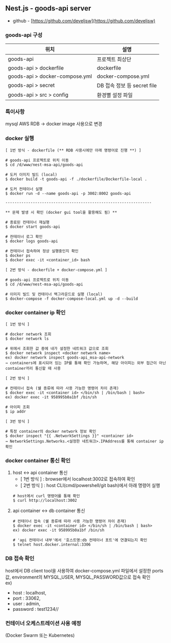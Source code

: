 
## Nest.js - goods-api server
- github - [https://github.com/develjsw](https://github.com/develjsw)

### goods-api 구성

| 위치                        | 설명                                 |
|---------------------------|------------------------------------|
| goods-api                | 프로젝트 최상단                           |
| goods-api > dockerfile   | dockerfile                         |
| goods-api > docker-compose.yml | docker-compose.yml |
| goods-api > secret       | DB 접속 정보 등 secret file             |
| goods-api > src > config | 환경별 설정 파일                          |

### 특이사항

mysql AWS RDB → docker image 사용으로 변경

### docker 실행
~~~
[ 1번 방식 - dockerfile (** RDB 사용시에만 아래 명령어로 진행 **) ]

# goods-api 프로젝트로 위치 이동
$ cd /d/www/nest-msa-api/goods-api

# 도커 이미지 빌드 (local)
$ docker build -t goods-api -f ./dockerfile/Dockerfile-local .

# 도커 컨테이너 실행
$ docker run -d --name goods-api -p 3002:8002 goods-api

----------------------------------------------------------------

** 문제 발생 시 확인 (docker gui tool을 활용해도 됨) **

# 종료된 컨테이너 재실행
$ docker start goods-api

# 컨테이너 로그 확인 
$ docker logs goods-api

# 컨테이너 접속하여 정상 실행중인지 확인
$ docker ps
$ docker exec -it <container_id> bash
~~~
~~~
[ 2번 방식 - dockerfile + docker-compose.yml ]

# goods-api 프로젝트로 위치 이동
$ cd /d/www/nest-msa-api/goods-api

# 이미지 빌드 및 컨테이너 백그라운드로 실행 (local)
$ docker-compose -f docker-compose-local.yml up -d --build
~~~

### docker container ip 확인
~~~
[ 1번 방식 ]

# docker network 조회
$ docker network ls

# 위에서 조회한 값 중에 내가 설정한 네트워크 값으로 조회
$ docker network inspect <docker network name>
ex) docker network inspect goods-api_msa-api-network
→ containers에 표시되어 있는 IP를 통해 확인 가능하며, 해당 아이피는 외부 접근이 아닌 container끼리 통신할 때 사용
~~~
~~~
[ 2번 방식 ]

# 컨테이너 접속 (쉘 종류에 따라 사용 가능한 명령어 차이 존재)
$ docker exec -it <container id> </bin/sh | /bin/bash | bash>
ex) docker exec -it 958995b0a1bf /bin/sh

# 아이피 조회
$ ip addr
~~~
~~~
[ 3번 방식 ]

# 특정 container의 docker network 정보 확인
$ docker inspect "{{ .NetworkSettings }}" <container id>
→ NetworkSettings.Networks.<설정한 네트워크>.IPAddress를 통해 container ip 확인
~~~

### docker container 통신 확인
1. host ↔ api container 통신
    - [ 1번 방식 ] : browser에서 localhost:3002로 접속하여 확인
    - [ 2번 방식 ] : host CLI(cmd/powershell/git bash)에서 아래 명령어 실행
   ~~~
   # host에서 curl 명령어를 통해 확인
   $ curl http://localhost:3002
   ~~~ 
2. api container ↔ db container 통신
   ~~~
   # 컨테이너 접속 (쉘 종류에 따라 사용 가능한 명령어 차이 존재)
   $ docker exec -it <container id> </bin/sh | /bin/bash | bash>
   ex) docker exec -it 958995b0a1bf /bin/sh
   
   # 'api 컨테이너 내부'에서 '호스트명:db 컨테이너 포트'에 연결되는지 확인
   $ telnet host.docker.internal:3306
   ~~~

### DB 접속 확인
host에서 DB client tool을 사용하여 docker-compose.yml 파일에서 설정한 ports 값, environment의 MYSQL_USER, MYSQL_PASSWORD값으로 접속 확인   
ex)
- host : localhost,
- port : 33062,
- user : admin,
- password : test1234//   

### 컨테이너 오케스트레이션 사용 예정
(Docker Swarm 또는 Kubernetes)